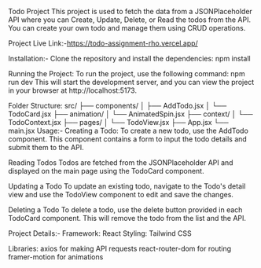 

Todo Project
This project is used to fetch the data from a JSONPlaceholder API where you can Create, Update, Delete, or Read the todos from the API. You can create your own todo and manage them using CRUD operations.

Project Live Link:-https://todo-assignment-rho.vercel.app/

Installation:-
Clone the repository and install the dependencies:
npm install

Running the Project:
To run the project, use the following command:
npm run dev
This will start the development server, and you can view the project in your browser at http://localhost:5173.

Folder Structure:
src/
  ├── components/
  │     ├── AddTodo.jsx
  │     └── TodoCard.jsx
  ├── animation/
  │     └── AnimatedSpin.jsx
  ├── context/
  │     └── TodoContext.jsx
  ├── pages/
  │     └── TodoView.jsx
  ├── App.jsx
  └── main.jsx
Usage:-
Creating a Todo:
To create a new todo, use the AddTodo component. This component contains a form to input the todo details and submit them to the API.

Reading Todos
Todos are fetched from the JSONPlaceholder API and displayed on the main page using the TodoCard component.

Updating a Todo
To update an existing todo, navigate to the Todo's detail view and use the TodoView component to edit and save the changes.

Deleting a Todo
To delete a todo, use the delete button provided in each TodoCard component. This will remove the todo from the list and the API.

Project Details:-
Framework: React
Styling: Tailwind CSS

Libraries:
axios for making API requests
react-router-dom for routing
framer-motion for animations
